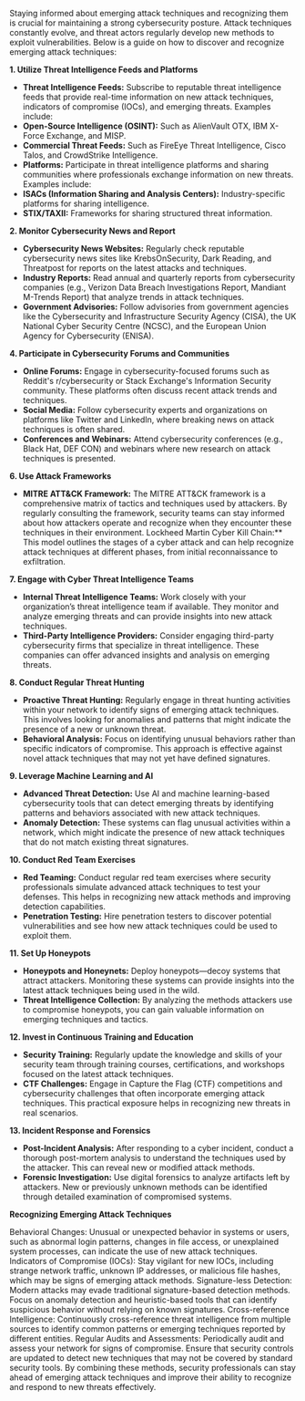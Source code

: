 Staying informed about emerging attack techniques and recognizing them is crucial for maintaining a strong cybersecurity posture. Attack techniques constantly evolve, and threat actors regularly develop new methods to exploit vulnerabilities. Below is a guide on how to discover and recognize emerging attack techniques:

<b> 1. Utilize Threat Intelligence Feeds and Platforms </b>

* **Threat Intelligence Feeds:** Subscribe to reputable threat intelligence feeds that provide real-time information on new attack techniques, indicators of compromise (IOCs), and emerging threats. Examples include:
* **Open-Source Intelligence (OSINT):** Such as AlienVault OTX, IBM X-Force Exchange, and MISP.
* **Commercial Threat Feeds:** Such as FireEye Threat Intelligence, Cisco Talos, and CrowdStrike Intelligence.
* **Platforms:** Participate in threat intelligence platforms and sharing communities where professionals exchange information on new threats. Examples include:
* **ISACs (Information Sharing and Analysis Centers):** Industry-specific platforms for sharing intelligence.
* **STIX/TAXII:** Frameworks for sharing structured threat information.
  
<b> 2. Monitor Cybersecurity News and Report </b>
   
* **Cybersecurity News Websites:** Regularly check reputable cybersecurity news sites like KrebsOnSecurity, Dark Reading, and Threatpost for reports on the latest attacks and techniques.
* **Industry Reports:** Read annual and quarterly reports from cybersecurity companies (e.g., Verizon Data Breach Investigations Report, Mandiant M-Trends Report) that analyze trends in attack techniques.
* **Government Advisories:** Follow advisories from government agencies like the Cybersecurity and Infrastructure Security Agency (CISA), the UK National Cyber Security Centre (NCSC), and the European Union Agency for Cybersecurity (ENISA).
  
<b> 4. Participate in Cybersecurity Forums and Communities </b>
   
* **Online Forums:** Engage in cybersecurity-focused forums such as Reddit's r/cybersecurity or Stack Exchange's Information Security community. These platforms often discuss recent attack trends and techniques.
* **Social Media:** Follow cybersecurity experts and organizations on platforms like Twitter and LinkedIn, where breaking news on attack techniques is often shared.
* **Conferences and Webinars:** Attend cybersecurity conferences (e.g., Black Hat, DEF CON) and webinars where new research on attack techniques is presented.
  
<b> 6. Use Attack Frameworks </b>
* **MITRE ATT&CK Framework:** The MITRE ATT&CK framework is a comprehensive matrix of tactics and techniques used by attackers. By regularly consulting the framework, security teams can stay informed about how attackers operate and recognize when they encounter these techniques in their environment.
Lockheed Martin Cyber Kill Chain:** This model outlines the stages of a cyber attack and can help recognize attack techniques at different phases, from initial reconnaissance to exfiltration.

<b> 7. Engage with Cyber Threat Intelligence Teams </b>
* **Internal Threat Intelligence Teams:** Work closely with your organization’s threat intelligence team if available. They monitor and analyze emerging threats and can provide insights into new attack techniques.
* **Third-Party Intelligence Providers:** Consider engaging third-party cybersecurity firms that specialize in threat intelligence. These companies can offer advanced insights and analysis on emerging threats.
  
<b> 8. Conduct Regular Threat Hunting </b>
* **Proactive Threat Hunting:** Regularly engage in threat hunting activities within your network to identify signs of emerging attack techniques. This involves looking for anomalies and patterns that might indicate the presence of a new or unknown threat.
* **Behavioral Analysis:** Focus on identifying unusual behaviors rather than specific indicators of compromise. This approach is effective against novel attack techniques that may not yet have defined signatures.

<b> 9. Leverage Machine Learning and AI </b>
* **Advanced Threat Detection:** Use AI and machine learning-based cybersecurity tools that can detect emerging threats by identifying patterns and behaviors associated with new attack techniques.
* **Anomaly Detection:** These systems can flag unusual activities within a network, which might indicate the presence of new attack techniques that do not match existing threat signatures.
  
<b> 10. Conduct Red Team Exercises </b>
* **Red Teaming:** Conduct regular red team exercises where security professionals simulate advanced attack techniques to test your defenses. This helps in recognizing new attack methods and improving detection capabilities.
* **Penetration Testing:** Hire penetration testers to discover potential vulnerabilities and see how new attack techniques could be used to exploit them.
  
<b> 11. Set Up Honeypots </b>
* **Honeypots and Honeynets:** Deploy honeypots—decoy systems that attract attackers. Monitoring these systems can provide insights into the latest attack techniques being used in the wild.
* **Threat Intelligence Collection:** By analyzing the methods attackers use to compromise honeypots, you can gain valuable information on emerging techniques and tactics.
  
<b> 12. Invest in Continuous Training and Education </b>
* **Security Training:** Regularly update the knowledge and skills of your security team through training courses, certifications, and workshops focused on the latest attack techniques.
* **CTF Challenges:** Engage in Capture the Flag (CTF) competitions and cybersecurity challenges that often incorporate emerging attack techniques. This practical exposure helps in recognizing new threats in real scenarios.

<b> 13. Incident Response and Forensics </b>
* **Post-Incident Analysis:** After responding to a cyber incident, conduct a thorough post-mortem analysis to understand the techniques used by the attacker. This can reveal new or modified attack methods.
* **Forensic Investigation:** Use digital forensics to analyze artifacts left by attackers. New or previously unknown methods can be identified through detailed examination of compromised systems.
  
<b> Recognizing Emerging Attack Techniques </b>

Behavioral Changes: Unusual or unexpected behavior in systems or users, such as abnormal login patterns, changes in file access, or unexplained system processes, can indicate the use of new attack techniques.
Indicators of Compromise (IOCs): Stay vigilant for new IOCs, including strange network traffic, unknown IP addresses, or malicious file hashes, which may be signs of emerging attack methods.
Signature-less Detection: Modern attacks may evade traditional signature-based detection methods. Focus on anomaly detection and heuristic-based tools that can identify suspicious behavior without relying on known signatures.
Cross-reference Intelligence: Continuously cross-reference threat intelligence from multiple sources to identify common patterns or emerging techniques reported by different entities.
Regular Audits and Assessments: Periodically audit and assess your network for signs of compromise. Ensure that security controls are updated to detect new techniques that may not be covered by standard security tools.
By combining these methods, security professionals can stay ahead of emerging attack techniques and improve their ability to recognize and respond to new threats effectively.
